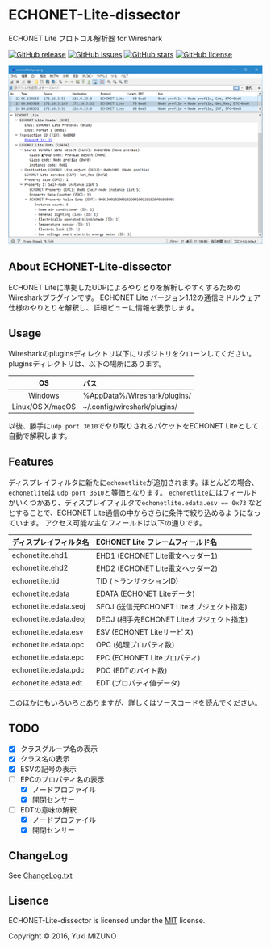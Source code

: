 # ECHONET-Lite-dissector
ECHONET Lite プロトコル解析器 for Wireshark

[![GitHub release](https://img.shields.io/github/release/mzyy94/ECHONET-Lite-dissector.svg?maxAge=2592000&style=flat-square)](https://github.com/mzyy94/ECHONET-Lite-dissector/releases)
[![GitHub issues](https://img.shields.io/github/issues/mzyy94/ECHONET-Lite-dissector.svg?style=flat-square)](https://github.com/mzyy94/ECHONET-Lite-dissector/issues)
[![GitHub stars](https://img.shields.io/github/stars/mzyy94/ECHONET-Lite-dissector.svg?style=flat-square)](https://github.com/mzyy94/ECHONET-Lite-dissector/stargazers)
[![GitHub license](https://img.shields.io/badge/license-MIT-blue.svg?style=flat-square)](https://raw.githubusercontent.com/mzyy94/ECHONET-Lite-dissector/master/LICENSE)

![preview](preview.png)

## About ECHONET-Lite-dissector
ECHONET Liteに準拠したUDPによるやりとりを解析しやすくするためのWiresharkプラグインです。
ECHONET Lite バージョン1.12の通信ミドルウェア仕様のやりとりを解釈し、詳細ビューに情報を表示します。

## Usage
Wiresharkのpluginsディレクトリ以下にリポジトリをクローンしてください。
pluginsディレクトリは、以下の場所にあります。

|       OS       | パス
|:--------------:|:-------------------------------
|     Windows    | %AppData%/Wireshark/plugins/
|Linux/OS X/macOS| ~/.config/wireshark/plugins/

以後、勝手に`udp port 3610`でやり取りされるパケットをECHONET Liteとして自動で解釈します。

## Features

ディスプレイフィルタに新たに`echonetlite`が追加されます。ほとんどの場合、`echonetlite`は
`udp port 3610`と等価となります。
`echonetlite`にはフィールドがいくつかあり、ディスプレイフィルタで`echonetlite.edata.esv == 0x73`
などとすることで、ECHONET Lite通信の中からさらに条件で絞り込めるようになっています。
アクセス可能な主なフィールドは以下の通りです。

| ディスプレイフィルタ名       | ECHONET Lite フレームフィールド名
|:------------------------|:------------------------------
| echonetlite.ehd1        | EHD1 (ECHONET Lite電文ヘッダー1)
| echonetlite.ehd2        | EHD2 (ECHONET Lite電文ヘッダー2)
| echonetlite.tid         | TID (トランザクションID)
| echonetlite.edata       | EDATA (ECHONET Liteデータ)
| echonetlite.edata.seoj  | SEOJ (送信元ECHONET Liteオブジェクト指定)
| echonetlite.edata.deoj  | DEOJ (相手先ECHONET Liteオブジェクト指定)
| echonetlite.edata.esv   | ESV (ECHONET Liteサービス)
| echonetlite.edata.opc   | OPC (処理プロパティ数)
| echonetlite.edata.epc   | EPC (ECHONET Liteプロパティ)
| echonetlite.edata.pdc   | PDC (EDTのバイト数)
| echonetlite.edata.edt   | EDT (プロパティ値データ)

このほかにもいろいろとありますが、詳しくはソースコードを読んでください。

## TODO
- [x] クラスグループ名の表示
- [x] クラス名の表示
- [x] ESVの記号の表示
- [ ] EPCのプロパティ名の表示
  - [x] ノードプロファイル
  - [x] 開閉センサー
- [ ] EDTの意味の解釈
  - [x] ノードプロファイル
  - [x] 開閉センサー

## ChangeLog
See [ChangeLog.txt](ChangeLog.txt)

## Lisence
ECHONET-Lite-dissector is licensed under the [MIT](LICENSE) license.

Copyright &copy; 2016, Yuki MIZUNO
